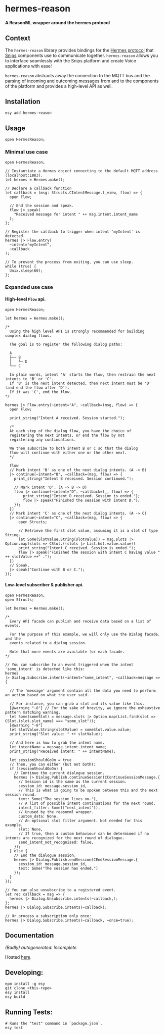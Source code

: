 # hermes-reason

#### A ReasonML wrapper around the hermes protocol

## Context

The `hermes-reason` library provides bindings for the [Hermes protocol](https://docs.snips.ai/reference/hermes) that [Snips](https://snips.ai/) components use to communicate together. `hermes-reason` allows you to interface seamlessly with the Snips platform and create Voice applications with ease!

`hermes-reason` abstracts away the connection to the MQTT bus and the parsing of incoming and outcoming messages from and to the components of the platform and provides a high-level API as well.

## Installation

`esy add hermes-reason`

## Usage

```reason
open HermesReason;
```

### Minimal use case

```reason
open HermesReason;

// Instantiate a Hermes object connecting to the default MQTT address (localhost:1883).
let hermes = Hermes.make();

// Declare a callback function
let callback = (msg: Structs.CIntentMessage.t_view, flow) => {
  open Flow;

  // End the session and speak.
  flow |> speak(
    "Received message for intent " ++ msg.intent.intent_name
  );
};

// Register the callback to trigger when intent 'myIntent' is detected.
hermes |> Flow.entry(
  ~intent="myIntent",
  ~callback
);

// To prevent the process from exiting, you can use sleep.
while (true) {
  Unix.sleep(60);
};
```

### Expanded use case

#### High-level `Flow` api.

```reason
open HermesReason;

let hermes = Hermes.make();

/*
  Using the high level API is strongly recommended for building complex dialog flows.

  The goal is to register the following dialog paths:

  A
  ├── B
  │   └─ D
  └── C

  In plain words, intent 'A' starts the flow, then restrain the next intents to 'B' or 'C'.
  If 'B' is the next intent detected, then next intent must be 'D' (and end the flow after 'D').
  If it was 'C', end the flow.
*/

hermes |> Flow.entry(~intent="A", ~callback=(msg, flow) => {
  open Flow;

  print_string("Intent A received. Session started.");

  /*
  At each step of the dialog flow, you have the choice of
  registering the next intents, or end the flow by not
  registering any continuations.

  We then subscribe to both intent B or C so that the dialog
  flow will continue with either one or the other next.
  */

  flow
  // Mark intent 'B' as one of the next dialog intents. (A -> B)
  |> continue(~intent="B", ~callback=(msg, flow) => {
    print_string("Intent B received. Session continued.");

    // Mark intent 'D'. (A -> B -> D)
    flow |> continue(~intent="D", ~callback=(_, flow) => {
        print_string("Intent D received. Session is ended.");
        flow |> speak("Finished the session with intent D.");
    });
  })
  // Mark intent 'C' as one of the next dialog intents. (A -> C)
  |> continue(~intent="C", ~callback=(msg, flow) => {
      open Structs;

      // Retrieve the first slot value, assuming it is a slot of type String.
      let Some(SlotValue.String(slotValue)) = msg.slots |> Option.map(slots => CSlot.((slots |> List.hd).value.value))
      print_string("Intent C received. Session is ended.");
      flow |> speak("Finished the session with intent C having value " ++ slotValue ++" .");
  })
  // Speak.
  |> speak("Continue with B or C.");
});
```

#### Low-level subscriber & publisher api.

```reason
open HermesReason;
open Structs;

let hermes = Hermes.make();

/*
  Every API facade can publish and receive data based on a list of events.

  For the purpose of this example, we will only use the Dialog facade, and the
  events related to a dialog session.

  Note that more events are available for each facade.
*/

// You can subscribe to an event triggered when the intent 'some_intent' is detected like this:
hermes
|> Dialog.Subscribe.intent(~intent="some_intent", ~callback=message => {

  // The 'message' argument contain all the data you need to perform an action based on what the user said.

  // For instance, you can grab a slot and its value like this.
  [@warning "-8"] // For the sake of brevity, we ignore the exhaustive pattern matching warning.
  let Some(someSlot) = message.slots |> Option.map(List.find(slot => CSlot.(slot.slot_name) === "some_slot"));
  [@warning "-8"]
  let SlotValue.String(slotValue) = someSlot.value.value;
  print_string("Slot value: " ++ slotValue);

  // And here is how to grab the intent name.
  let intentName = message.intent.intent_name;
  print_string("Received intent: " ++ intentName);

  let sessionShouldGoOn = true
  // Then, you can either (but not both):
  if (sessionShouldGoOn) {
    // Continue the current dialogue session.
    hermes |> Dialog.Publish.continueSession(CContinueSessionMessage.{
      // Session id is the same as the current session.
      session_id: message.session_id,
      // This is what is going to be spoken between this and the next session round.
      text: Some("The session lives on…"),
      // A list of possible intent continuations for the next round.
      intent_filter: Some(["next_intent"]),
      // Unused by the reasonml wrapper.
      custom_data: None,
      // An optional slot filler argument. Not needed for this example.
      slot: None,
      // If true, then a custom behaviour can be determined if no intents are recognized for the next round of dialogue.
      send_intent_not_recognized: false,
    });
  } else {
    // End the dialogue session.
    hermes |> Dialog.Publish.endSession(CEndSessionMessage.{
      session_id: message.session_id,
      text: Some("The session has ended.")
    });
  }
});

// You can also unsubscribe to a registered event.
let rec callback = msg => {
  hermes |> Dialog.Unsubscribe.intents(~callback,);
};
hermes |> Dialog.Subscribe.intents(~callback);

// Or process a subscription only once:
hermes |> Dialog.Subscribe.intents(~callback, ~once=true);
```

## Documentation

*(Badly) autogenerated. Incomplete.*

Hosted [here](https://elbywan.github.io/hermes-reason).

## Developing:

```
npm install -g esy
git clone <this-repo>
esy install
esy build
```

## Running Tests:

```
# Runs the "test" command in `package.json`.
esy test
```
